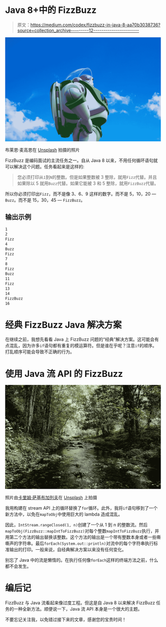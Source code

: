 # Java 8+中的 FizzBuzz

> 原文：<https://medium.com/codex/fizzbuzz-in-java-8-aa70b3038736?source=collection_archive---------12----------------------->

![](img/f48ec7e401a800a2c36f91a3b10c20ca.png)

布莱恩·麦高恩在 [Unsplash](https://unsplash.com?utm_source=medium&utm_medium=referral) 拍摄的照片

FizzBuzz 是编码面试的主流任务之一。自从 Java 8 以来，不用任何循环语句就可以解决这个问题。任务看起来是这样的:

> 您必须打印从`1`到`N`的整数。但是如果整数被 3 整除，就用`Fizz`代替。并且如果除以 5 就用`Buzz`代替。如果它能被 3 和 5 整除，就用`FizzBuzz`代替。

所以你必须打印出`Fizz`，而不是像 3、6、9 这样的数字。而不是 5，10，20 — `Buzz`。而不是 15，30，45 — `FizzBuzz`。

## 输出示例

```
1
2
Fizz
4
Buzz
Fizz
7
8
Fizz
Buzz
11
Fizz
13
14
FizzBuzz
16
```

# 经典 FizzBuzz Java 解决方案

在继续之前，我想先看看 Java 上 FizzBuzz 问题的“经典”解决方案。这可能会有点混乱，因为许多`if`语句都有重复的模运算符。但是谁在乎呢？注意`if`的顺序。打乱顺序可能会导致不正确的行为。

# 使用 Java 流 API 的 FizzBuzz

![](img/a08b27dd6990702ea065d2048ac72eb8.png)

照片由[卡里姆·萨基布加列夫](https://unsplash.com/@karimsan?utm_source=medium&utm_medium=referral)在 [Unsplash](https://unsplash.com?utm_source=medium&utm_medium=referral) 上拍摄

我用构建在 stream API 上的循环替换了`for`循环。此外，我将`if`语句移到了一个新方法中，以免在`mapToObj`中使用巨大的 lambda 造成混乱。

因此，`IntStream.rangeClosed(1, n)`创建了一个从 1 到 n 的整数流。然后`mapToObj(FizzBuzz::mapIntToFizzBuzz)`对每个整数`mapIntToFizzBuzz`执行，并用第二个方法的输出替换该整数。这个方法的输出是一个带有整数本身或者一些嘶嘶声的字符串。最后`forEach(System.out::println)`对流中的每个字符串执行标准输出的打印。一般来说，自经典解决方案以来没有任何变化。

别忘了 Java 中的流是懒惰的。在执行任何像`forEach`这样的终端方法之前，什么都不会发生。

# 编后记

FizzBuzz 与 Java 流看起来像过度工程。但这是自 Java 8 以来解决 FizzBuzz 任务的一种全新方法。顺便说一下，Java 流 API 本身是一个很大的主题。

不要忘记关注我，以免错过接下来的文章，感谢您的宝贵时间！